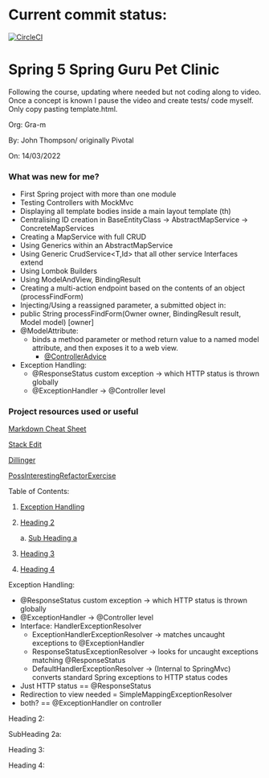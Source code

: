 # Current commit status:
[![CircleCI](https://circleci.com/gh/gra-m/gd-pet-clinic/tree/main.svg?style=svg)](https://circleci.com/gh/gra-m/gd-pet-clinic/tree/main)

# Spring 5 Spring Guru Pet Clinic
Following the course, updating where needed but not coding along to video. Once a
concept is known I pause the video and create tests/ code myself. Only copy pasting
template.html.

Org: Gra-m

By: John Thompson/ originally Pivotal 

On: 14/03/2022
### What was new for me? 
* First Spring project with more than one module
* Testing Controllers with MockMvc
* Displaying all template bodies inside a main layout template (th)
* Centralising ID creation in BaseEntityClass -> AbstractMapService -> ConcreteMapServices
* Creating a MapService with full CRUD
* Using Generics within an AbstractMapService
* Using Generic CrudService<T,Id> that all other service Interfaces extend
* Using Lombok Builders
* Using ModelAndView, BindingResult
* Creating a multi-action endpoint based on the contents of an object (processFindForm)
* Injecting/Using a reassigned parameter, a submitted object in:
* public String processFindForm(Owner owner, BindingResult result, Model model) [owner]
* @ModelAttribute: 
  * binds a method parameter or method return value to a named model attribute, and then exposes it to a web view.
    * [@ControllerAdvice](https://docs.spring.io/spring-framework/docs/current/javadoc-api/org/springframework/web/bind/annotation/ControllerAdvice.html)
* Exception Handling:
  * @ResponseStatus custom exception -> which HTTP status is thrown globally
  * @ExceptionHandler -> @Controller level



### Project resources used or useful

[Markdown Cheat Sheet](https://github.com/adam-p/markdown-here/wiki/Markdown-Cheatsheet "Adam P")

[Stack Edit](https://stackedit.io "31/08")

[Dillinger](https://dillinger.io "until you are off of visible page..")

[PossInterestingRefactorExercise](https://github.com/Celebes/spring-boot-pet-clinic/blob/master/pet-clinic-data/src/main/java/guru/springframework/sfgpetclinic/services/jpa/AbstractJpaService.java)


Table of Contents:

1. [Exception Handling](#1)
2. [Heading 2](#2)

   a. [Sub Heading a](#2a)
3. [Heading 3](#3)
4. [Heading 4](#4)

<a id="1"></a>
Exception Handling:
* @ResponseStatus custom exception -> which HTTP status is thrown globally
* @ExceptionHandler -> @Controller level
* Interface: HandlerExceptionResolver
  * ExceptionHandlerExceptionResolver -> matches uncaught exceptions to @ExceptionHandler
  * ResponseStatusExceptionResolver -> looks for uncaught exceptions matching @ResponseStatus
  * DefaultHandlerExceptionResolver -> (Internal to SpringMvc) converts standard Spring exceptions to HTTP status codes
* Just HTTP status == @ResponseStatus
* Redirection to view needed = SimpleMappingExceptionResolver
* both? == @ExceptionHandler on controller

<a id="2"></a>
Heading 2:

<a id="2a"></a>
SubHeading 2a:

<a id="3"></a>
Heading 3:

<a id="4"></a>
Heading 4:
    